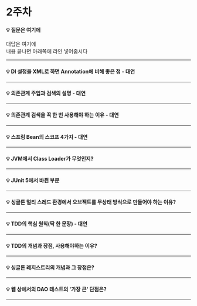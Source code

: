 # 2주차  
#### :bulb: 질문은 여기에  
대답은 여기에  
내용 끝나면 아래쪽에 라인 넣어줍시다  

--------

#### :bulb: DI 설정을 XML로 하면 Annotation에 비해 좋은 점 - 대연

--------

#### :bulb: 의존관계 주입과 검색의 설명 - 대연

--------

#### :bulb: 의존관계 검색을 꼭 한 번 사용해야 하는 이유 - 대연

--------

#### :bulb: 스프링 Bean의 스코프 4가지 - 대연

--------

#### :bulb: JVM에서 Class Loader가 무엇인지?

--------

#### :bulb: JUnit 5에서 바뀐 부분

---------

#### :bulb: 싱글톤 멀티 스레드 환경에서 오브젝트를 무상태 방식으로 만들어야 하는 이유?

---------

#### :bulb: TDD의 핵심 원칙(딱 한 문장) - 대연

---------

#### :bulb: TDD의 개념과 장점, 사용해야하는 이유?

---------

#### :bulb: 싱글톤 레지스트리의 개념과 그 장점은?

---------

#### :bulb: 웹 상에서의 DAO 테스트의 '가장 큰' 단점은?

---------
